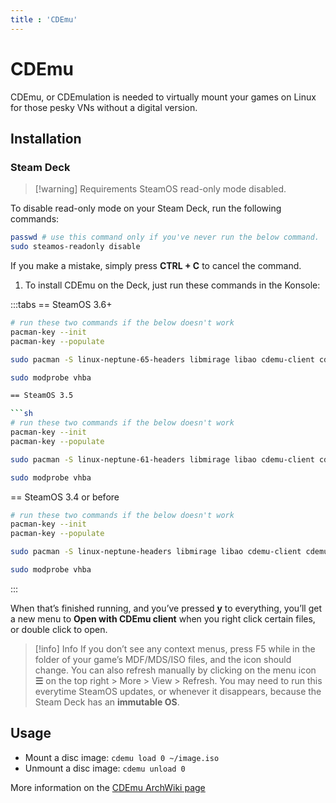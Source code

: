```yaml
---
title : 'CDEmu'
---
```


# CDEmu

CDEmu, or CDEmulation is needed to virtually mount your games on Linux for those pesky VNs without a digital version.

## Installation

### Steam Deck

> [!warning] Requirements
> SteamOS read-only mode disabled.

To disable read-only mode on your Steam Deck, run the following commands:

```sh
passwd # use this command only if you've never run the below command.
sudo steamos-readonly disable
```

If you make a mistake, simply press **CTRL + C** to cancel the command.

1. To install CDEmu on the Deck, just run these commands in the Konsole:

:::tabs
== SteamOS 3.6+
```sh
# run these two commands if the below doesn't work
pacman-key --init
pacman-key --populate

sudo pacman -S linux-neptune-65-headers libmirage libao cdemu-client cdemu-daemon vhba-module-dkms

sudo modprobe vhba

== SteamOS 3.5

```sh
# run these two commands if the below doesn't work
pacman-key --init
pacman-key --populate

sudo pacman -S linux-neptune-61-headers libmirage libao cdemu-client cdemu-daemon vhba-module-dkms

sudo modprobe vhba
```

== SteamOS 3.4 or before

```sh
# run these two commands if the below doesn't work
pacman-key --init
pacman-key --populate

sudo pacman -S linux-neptune-headers libmirage libao cdemu-client cdemu-daemon vhba-module-dkms

sudo modprobe vhba
```
:::

When that’s finished running, and you’ve pressed **y** to everything, you’ll get a new menu to **Open with CDEmu client** when you right click certain files, or double click to open.

> [!info] Info
> If you don’t see any context menus, press F5 while in the folder of your game’s MDF/MDS/ISO files, and the icon should change.
> You can also refresh manually by clicking on the menu icon **☰** on the top right > More > View > Refresh.
> You may need to run this everytime SteamOS updates, or whenever it disappears, because the Steam Deck has an **immutable OS**.

## Usage

* Mount a disc image: `cdemu load 0 ~/image.iso`
* Unmount a disc image: `cdemu unload 0`

More information on the [CDEmu ArchWiki page](https://wiki.archlinux.org/title/CDemu)
